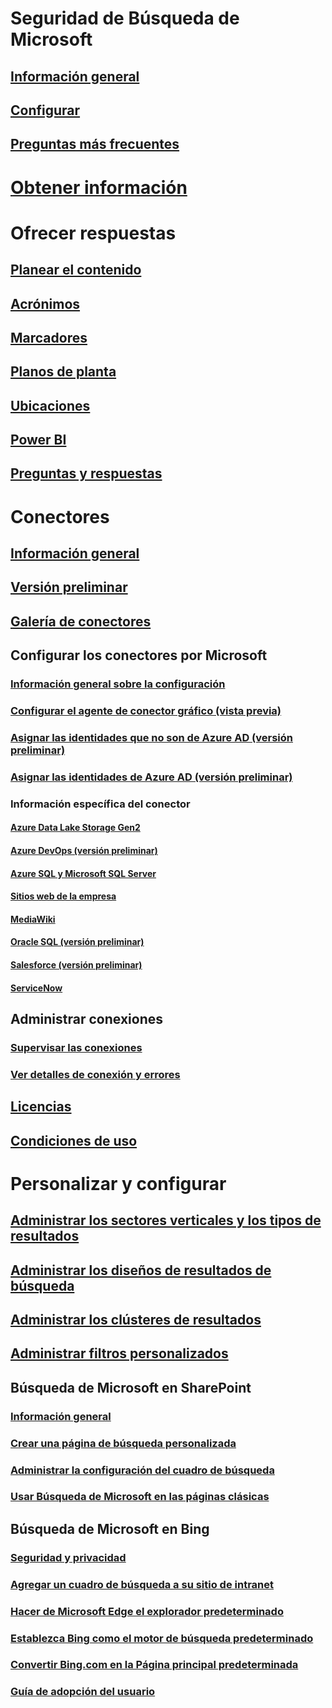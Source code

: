 # Seguridad de Búsqueda de Microsoft
## [Información general](overview-microsoft-search.md)
## [Configurar](setup-microsoft-search.md)
## [Preguntas más frecuentes](faqs.md)
# [Obtener información](usage-reports.md)
# Ofrecer respuestas
## [Planear el contenido](plan-your-content.md)
## [Acrónimos](manage-acronyms.md)
## [Marcadores](manage-bookmarks.md)
## [Planos de planta](manage-floorplans.md)
## [Ubicaciones](manage-locations.md)
## [Power BI](manage-powerbi.md)
## [Preguntas y respuestas](manage-qas.md)
# Conectores
## [Información general](connectors-overview.md)
## [Versión preliminar](connectors-preview.md)
## [Galería de conectores](connectors-gallery.md)
## Configurar los conectores por Microsoft
### [Información general sobre la configuración](configure-connector.md)
### [Configurar el agente de conector gráfico (vista previa)](on-prem-agent.md)
### [Asignar las identidades que no son de Azure AD (versión preliminar)](map-non-aad.md)
### [Asignar las identidades de Azure AD (versión preliminar)](map-aad.md)
### Información específica del conector
#### [Azure Data Lake Storage Gen2](azure-data-lake-connector.md)
#### [Azure DevOps (versión preliminar)](azure-devops-connector.md)
#### [Azure SQL y Microsoft SQL Server](MSSQL-connector.md)
#### [Sitios web de la empresa](enterprise-web-connector.md)
#### [MediaWiki](mediawiki-connector.md)
#### [Oracle SQL (versión preliminar)](OracleSQL-connector.md)
#### [Salesforce (versión preliminar)](salesforce-connector.md)
#### [ServiceNow](servicenow-connector.md)
## Administrar conexiones
### [Supervisar las conexiones](manage-connector.md)
### [Ver detalles de conexión y errores](connector-details-errors.md)
## [Licencias](licensing.md)
## [Condiciones de uso](terms-of-use.md)
# Personalizar y configurar
## [Administrar los sectores verticales y los tipos de resultados](customize-search-page.md)
## [Administrar los diseños de resultados de búsqueda](customize-results-layout.md)
## [Administrar los clústeres de resultados](result-cluster.md)
## [Administrar filtros personalizados](custom-filters.md)
## Búsqueda de Microsoft en SharePoint
### [Información general](get-started-search-in-sharepoint-online.md)
### [Crear una página de búsqueda personalizada](create-search-results-pages.md)
### [Administrar la configuración del cuadro de búsqueda ](manage-spo-search-box.md)
### [Usar Búsqueda de Microsoft en las páginas clásicas ](manage-classic-spo-pages.md)
## Búsqueda de Microsoft en Bing
### [Seguridad y privacidad](security-for-search.md)
### [Agregar un cuadro de búsqueda a su sitio de intranet](add-a-search-box-to-your-intranet-site.md)
### [Hacer de Microsoft Edge el explorador predeterminado](/deployedge/edge-default-browser)
### [Establezca Bing como el motor de búsqueda predeterminado](set-default-search-engine.md)
### [Convertir Bing.com en la Página principal predeterminada](set-default-homepage.md)
### [Guía de adopción del usuario](user-adoption-guide.md)

